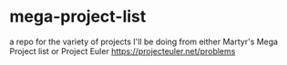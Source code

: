 mega-project-list
=================

a repo for the variety of projects I'll be doing from either Martyr's Mega Project list or Project Euler https://projecteuler.net/problems
